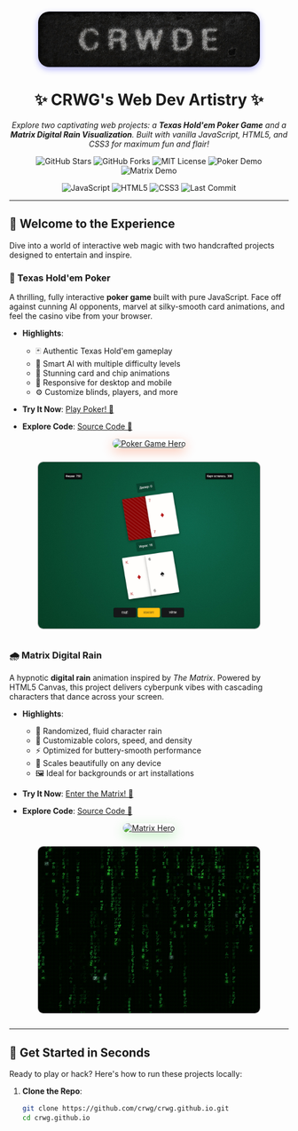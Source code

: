 <p align="center">
  <img src="assets/logo.jpg" alt="CRWG Creations Logo" width="400" style="border-radius: 20px; box-shadow: 0 4px 12px rgba(0, 0, 255, 0.3);"/>
</p>

<h1 align="center">✨ CRWG's Web Dev Artistry ✨</h1>

<p align="center">
  <em>Explore two captivating web projects: a <strong>Texas Hold'em Poker Game</strong> and a <strong>Matrix Digital Rain Visualization</strong>. Built with vanilla JavaScript, HTML5, and CSS3 for maximum fun and flair!</em>
</p>

<p align="center">
  <a href="https://github.com/crwg/crwg.github.io/stargazers" target="_blank" style="text-decoration: none;">
    <img src="https://img.shields.io/github/stars/crwg/crwg.github.io?style=for-the-badge&color=FFD700" alt="GitHub Stars">
  </a>
  <a href="https://github.com/crwg/crwg.github.io/network" target="_blank" style="text-decoration: none;">
    <img src="https://img.shields.io/github/forks/crwg/crwg.github.io?style=for-the-badge&color=00CED1" alt="GitHub Forks">
  </a>
  <a href="https://github.com/crwg/crwg.github.io/blob/master/LICENSE" target="_blank" style="text-decoration: none;">
    <img src="https://img.shields.io/badge/License-MIT-4169E1?style=for-the-badge" alt="MIT License">
  </a>
  <a href="https://crwg.github.io/poker/" target="_blank" style="text-decoration: none;">
    <img src="https://img.shields.io/badge/Live_Demo-Poker-FF4500?style=for-the-badge&logo=gamepad" alt="Poker Demo">
  </a>
  <a href="https://crwg.github.io/matrix/" target="_blank" style="text-decoration: none;">
    <img src="https://img.shields.io/badge/Live_Demo-Matrix-32CD32?style=for-the-badge&logo=code" alt="Matrix Demo">
  </a>
</p>

<p align="center">
  <a href="https://www.javascript.com/" target="_blank" style="text-decoration: none;">
    <img src="https://img.shields.io/badge/JavaScript-ES6+-F7DF1E?style=for-the-badge&logo=javascript" alt="JavaScript">
  </a>
  <a href="https://developer.mozilla.org/en-US/docs/Web/HTML" target="_blank" style="text-decoration: none;">
    <img src="https://img.shields.io/badge/HTML5-E34F26?style=for-the-badge&logo=html5" alt="HTML5">
  </a>
  <a href="https://developer.mozilla.org/en-US/docs/Web/CSS" target="_blank" style="text-decoration: none;">
    <img src="https://img.shields.io/badge/CSS3-1572B6?style=for-the-badge&logo=css3" alt="CSS3">
  </a>
  <a href="https://github.com/crwg/crwg.github.io/commits/master" target="_blank" style="text-decoration: none;">
    <img src="https://img.shields.io/github/last-commit/crwg/crwg.github.io?style=for-the-badge&color=8A2BE2" alt="Last Commit">
  </a>
</p>

---

## 🌌 Welcome to the Experience

Dive into a world of interactive web magic with two handcrafted projects designed to entertain and inspire.

### 🎴 Texas Hold'em Poker
A thrilling, fully interactive **poker game** built with pure JavaScript. Face off against cunning AI opponents, marvel at silky-smooth card animations, and feel the casino vibe from your browser.

- **Highlights**:
  - 🃏 Authentic Texas Hold'em gameplay
  - 🤖 Smart AI with multiple difficulty levels
  - 🎰 Stunning card and chip animations
  - 📱 Responsive for desktop and mobile
  - ⚙️ Customize blinds, players, and more

- **Try It Now**: <a href="https://crwg.github.io/poker/" target="_blank">Play Poker! 🎲</a>
- **Explore Code**: <a href="https://github.com/crwg/crwg.github.io/tree/master/poker" target="_blank">Source Code 📂</a>

<p align="center">
  <a href="https://crwg.github.io/poker/" target="_blank">
    <img src="assets/poker-hero.gif" alt="Poker Game Hero" width="600" style="border-radius: 15px; box-shadow: 0 6px 20px rgba(255, 69, 0, 0.3);"/>
  </a>
</p>

<p align="center">
  <a href="assets/poker.jpg" target="_blank">
    <img src="assets/poker.jpg" alt="Poker Screenshot" width="400" style="border-radius: 10px; margin: 10px; border: 1px solid #aaa;"/>
  </a>
</p>

### 🌧️ Matrix Digital Rain
A hypnotic **digital rain** animation inspired by *The Matrix*. Powered by HTML5 Canvas, this project delivers cyberpunk vibes with cascading characters that dance across your screen.

- **Highlights**:
  - 🌌 Randomized, fluid character rain
  - 🎨 Customizable colors, speed, and density
  - ⚡ Optimized for buttery-smooth performance
  - 📱 Scales beautifully on any device
  - 🖼️ Ideal for backgrounds or art installations

- **Try It Now**: <a href="https://crwg.github.io/matrix/" target="_blank">Enter the Matrix! 💾</a>
- **Explore Code**: <a href="https://github.com/crwg/crwg.github.io/tree/master/matrix" target="_blank">Source Code 📂</a>

<p align="center">
  <a href="https://crwg.github.io/matrix/" target="_blank">
    <img src="assets/matrix-hero.gif" alt="Matrix Hero" width="600" style="border-radius: 15px; box-shadow: 0 6px 20px rgba(50, 205, 50, 0.3);"/>
  </a>
</p>

<p align="center">
  <a href="assets/matrix.jpg" target="_blank">
    <img src="assets/matrix.jpg" alt="Matrix Screenshot" width="400" style="border-radius: 10px; margin: 10px; border: 1px solid #aaa;"/>
  </a>
</p>

---

## 🚀 Get Started in Seconds

Ready to play or hack? Here's how to run these projects locally:

1. **Clone the Repo**:
   ```bash
   git clone https://github.com/crwg/crwg.github.io.git
   cd crwg.github.io

